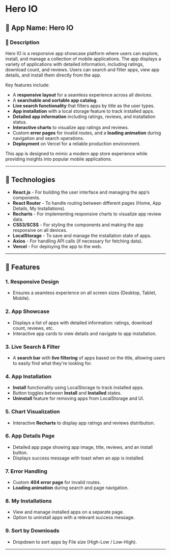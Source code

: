 # Hero IO

## 📱 App Name: Hero IO

### 📝 Description
Hero IO is a responsive app showcase platform where users can explore, install, and manage a collection of mobile applications. The app displays a variety of applications with detailed information, including ratings, download count, and reviews. Users can search and filter apps, view app details, and install them directly from the app.

Key features include:
- A **responsive layout** for a seamless experience across all devices.
- A **searchable and sortable app catalog**.
- **Live search functionality** that filters apps by title as the user types.
- **App installation** with a local storage feature to track installed apps.
- **Detailed app information** including ratings, reviews, and installation status.
- **Interactive charts** to visualize app ratings and reviews.
- Custom **error pages** for invalid routes, and a **loading animation** during navigation and search operations.
- **Deployment** on Vercel for a reliable production environment.

This app is designed to mimic a modern app store experience while providing insights into popular mobile applications.

---

## 🔧 Technologies
- **React.js** - For building the user interface and managing the app’s components.
- **React Router** - To handle routing between different pages (Home, App Details, My Installations).
- **Recharts** - For implementing responsive charts to visualize app review data.
- **CSS3/SCSS** - For styling the components and making the app responsive on all devices.
- **LocalStorage** - To save and manage the installation state of apps.
- **Axios** - For handling API calls (if necessary for fetching data).
- **Vercel** - For deploying the app to the web.

---

## 🚀 Features
### 1. **Responsive Design**
   - Ensures a seamless experience on all screen sizes (Desktop, Tablet, Mobile).
   
### 2. **App Showcase**
   - Displays a list of apps with detailed information: ratings, download count, reviews, etc.
   - Interactive app cards to view details and navigate to app installation.

### 3. **Live Search & Filter**
   - A **search bar** with **live filtering** of apps based on the title, allowing users to easily find what they're looking for.

### 4. **App Installation**
   - **Install** functionality using LocalStorage to track installed apps.
   - Button toggles between **Install** and **Installed** states.
   - **Uninstall** feature for removing apps from LocalStorage and UI.

### 5. **Chart Visualization**
   - Interactive **Recharts** to display app ratings and reviews distribution.

### 6. **App Details Page**
   - Detailed app page showing app image, title, reviews, and an install button.
   - Displays success message with toast when an app is installed.

### 7. **Error Handling**
   - Custom **404 error page** for invalid routes.
   - **Loading animation** during search and page navigation.

### 8. **My Installations**
   - View and manage installed apps on a separate page.
   - Option to uninstall apps with a relevant success message.

### 9. **Sort by Downloads**
   - Dropdown to sort apps by File size (High-Low / Low-High).

---
